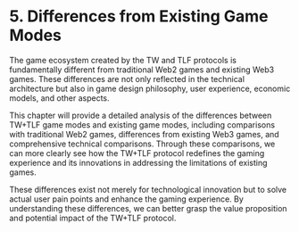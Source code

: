 # 5. Differences from Existing Game Modes

The game ecosystem created by the TW and TLF protocols is fundamentally different from traditional Web2 games and existing Web3 games. These differences are not only reflected in the technical architecture but also in game design philosophy, user experience, economic models, and other aspects.

This chapter will provide a detailed analysis of the differences between TW+TLF game modes and existing game modes, including comparisons with traditional Web2 games, differences from existing Web3 games, and comprehensive technical comparisons. Through these comparisons, we can more clearly see how the TW+TLF protocol redefines the gaming experience and its innovations in addressing the limitations of existing games.

These differences exist not merely for technological innovation but to solve actual user pain points and enhance the gaming experience. By understanding these differences, we can better grasp the value proposition and potential impact of the TW+TLF protocol.
